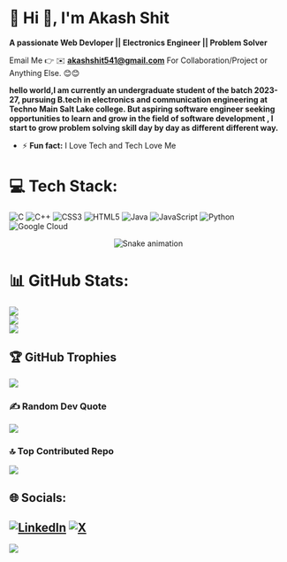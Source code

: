 # 💫 Hi 👋, I'm Akash Shit
**A passionate Web Devloper || Electronics Engineer || Problem Solver**

Email Me 👉 ✉️ **akashshit541@gmail.com** For Collaboration/Project or Anything Else. 😊😊

**hello world,I am currently an undergraduate student of the batch 2023-27, pursuing B.tech in electronics and communication engineering at Techno Main Salt Lake college. 
But aspiring software engineer seeking opportunities to learn and grow in the field of software development , I start to grow problem solving skill day by day as different different way.**
- ⚡ **Fun fact:** I Love Tech and Tech Love Me

# 💻 Tech Stack:
![C](https://img.shields.io/badge/c-%2300599C.svg?style=for-the-badge&logo=c&logoColor=white) ![C++](https://img.shields.io/badge/c++-%2300599C.svg?style=for-the-badge&logo=c%2B%2B&logoColor=white) ![CSS3](https://img.shields.io/badge/css3-%231572B6.svg?style=for-the-badge&logo=css3&logoColor=white) ![HTML5](https://img.shields.io/badge/html5-%23E34F26.svg?style=for-the-badge&logo=html5&logoColor=white) ![Java](https://img.shields.io/badge/java-%23ED8B00.svg?style=for-the-badge&logo=openjdk&logoColor=white) ![JavaScript](https://img.shields.io/badge/javascript-%23323330.svg?style=for-the-badge&logo=javascript&logoColor=%23F7DF1E) ![Python](https://img.shields.io/badge/python-3670A0?style=for-the-badge&logo=python&logoColor=ffdd54) ![Google Cloud](https://img.shields.io/badge/GoogleCloud-%234285F4.svg?style=for-the-badge&logo=google-cloud&logoColor=white)

<!-- Snake Game Repo View -->

<div align="center">
  <img src="https://profile-readme-generator.com/assets/snake.svg" alt="Snake animation" />
</div>

# 📊 GitHub Stats:
![](https://github-readme-stats.vercel.app/api?username=akash-shit&theme=dark&hide_border=false&include_all_commits=true&count_private=false)<br/>
![](https://nirzak-streak-stats.vercel.app/?user=akash-shit&theme=dark&hide_border=false)<br/>
![](https://github-readme-stats.vercel.app/api/top-langs/?username=akash-shit&theme=dark&hide_border=false&include_all_commits=true&count_private=false&layout=compact)

## 🏆 GitHub Trophies
![](https://github-profile-trophy.vercel.app/?username=akash-shit&theme=radical&no-frame=false&no-bg=true&margin-w=4)

### ✍️ Random Dev Quote
![](https://quotes-github-readme.vercel.app/api?type=horizontal&theme=radical)

### 🔝 Top Contributed Repo
![](https://github-contributor-stats.vercel.app/api?username=akash-shit&limit=5&theme=dark&combine_all_yearly_contributions=true)

## 🌐 Socials:
[![LinkedIn](https://img.shields.io/badge/LinkedIn-%230077B5.svg?logo=linkedin&logoColor=white)](https://linkedin.com/in/akash-shit-680315289) [![X](https://img.shields.io/badge/X-black.svg?logo=X&logoColor=white)](https://x.com/akash31_2004) 
---
[![](https://visitcount.itsvg.in/api?id=akash-shit&icon=0&color=0)](https://visitcount.itsvg.in)

<!-- Proudly created with GPRM ( https://gprm.itsvg.in ) -->
